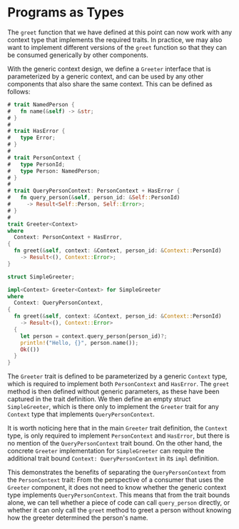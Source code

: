 # Programs as Types

The `greet` function that we have defined at this point can now work with
any context type that implements the required traits. In practice, we may
also want to implement different versions of the `greet` function so that
they can be consumed generically by other components.

With the generic context design, we define a `Greeter` interface that
is parameterized by a generic context, and can be used by any other
components that also share the same context. This can be defined as
follows:

```rust
# trait NamedPerson {
#   fn name(&self) -> &str;
# }
#
# trait HasError {
#   type Error;
# }
#
# trait PersonContext {
#   type PersonId;
#   type Person: NamedPerson;
# }
#
# trait QueryPersonContext: PersonContext + HasError {
#   fn query_person(&self, person_id: &Self::PersonId)
#     -> Result<Self::Person, Self::Error>;
# }
#
trait Greeter<Context>
where
  Context: PersonContext + HasError,
{
  fn greet(&self, context: &Context, person_id: &Context::PersonId)
    -> Result<(), Context::Error>;
}

struct SimpleGreeter;

impl<Context> Greeter<Context> for SimpleGreeter
where
  Context: QueryPersonContext,
{
  fn greet(&self, context: &Context, person_id: &Context::PersonId)
    -> Result<(), Context::Error>
  {
    let person = context.query_person(person_id)?;
    println!("Hello, {}", person.name());
    Ok(())
  }
}
```

The `Greeter` trait is defined to be parameterized by a generic `Context` type,
which is required to implement both `PersonContext` and `HasError`.
The `greet` method is then defined without generic parameters, as these have been
captured in the trait definition. We then define an empty struct `SimpleGreeter`,
which is there only to implement the `Greeter` trait for any `Context` type
that implements `QueryPersonContext`.

It is worth noticing here that in the main `Greeter` trait definition,
the `Context` type, is only required to implement `PersonContext` and
`HasError`, but there is no mention of the `QueryPersonContext`
trait bound. On the other hand, the concrete `Greeter` implementation
for `SimpleGreeter` can require the additional trait bound
`Context: QueryPersonContext` in its `impl` definition.

This demonstrates the benefits of separating the `QueryPersonContext`
from the `PersonContext` trait: From the perspective of a consumer
that uses the `Greeter` component, it does not need to know whether
the generic context type implements `QueryPersonContext`. This means
that from the trait bounds alone, we can tell whether a piece of code
can call `query_person` directly, or whether it can only call the
`greet` method to greet a person without knowing how the greeter determined
the person's name.
